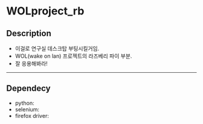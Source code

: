 # WOLproject_rb
## Description
- 이걸로 연구실 데스크탑 부팅시킬거임.
- WOL(wake on lan) 프로젝트의 라즈베리 파이 부분.
- 잘 응용해봐라!
---
## Dependecy
- python: 
- selenium: 
- firefox driver: